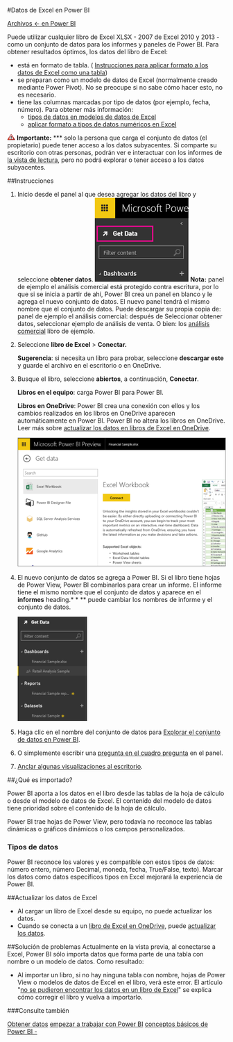 <properties 
   pageTitle="Datos de Excel en Power BI" 
   description="Datos de Excel en Power BI" 
   services="powerbi" 
   documentationCenter="" 
   authors="v-anpasi" 
   manager="mblythe" 
   editor=""
   tags=""/>
 
<tags
   ms.service="powerbi"
   ms.devlang="NA"
   ms.topic="article"
   ms.tgt_pltfrm="NA"
   ms.workload="powerbi"
   ms.date="06/19/2015"
   ms.author="v-anpasi"/>

#Datos de Excel en Power BI

[Archivos ← en Power BI](https://support.powerbi.com/knowledgebase/topics/88767-files-in-power-bi)

Puede utilizar cualquier libro de Excel XLSX - 2007 de Excel 2010 y 2013 - como un conjunto de datos para los informes y paneles de Power BI. Para obtener resultados óptimos, los datos del libro de Excel:

-  está en formato de tabla. \( [Instrucciones para aplicar formato a los datos de Excel como una tabla](https://support.office.com/en-us/article/Create-an-Excel-table-in-a-worksheet-e81aa349-b006-4f8a-9806-5af9df0ac664?ui=en-US&rs=en-US&ad=US)\)
-  se preparan como un modelo de datos de Excel \(normalmente creado mediante Power Pivot\). No se preocupe si no sabe cómo hacer esto, no es necesario.
-  tiene las columnas marcadas por tipo de datos \(por ejemplo, fecha, número\). Para obtener más información:
	-   [tipos de datos en modelos de datos de Excel](https://support.office.com/en-US/Article/Data-Types-Supported-in-Data-Models-e2388f62-6122-4e2b-bcad-053e3da9ba90)
	-   [aplicar formato a tipos de datos numéricos en Excel](https://support.office.com/en-us/article/Format-numbers-f27f865b-2dc5-4970-b289-5286be8b994a)

![](media/powerbi-service-excel-data/importantIcon.png) **Importante:** \*\*\* solo la persona que carga el conjunto de datos \(el propietario\) puede tener acceso a los datos subyacentes. Si comparte su escritorio con otras personas, podrán ver e interactuar con los informes de [la vista de lectura](http://support.powerbi.com/knowledgebase/articles/439920-open-a-report-in-reading-view), pero no podrá explorar o tener acceso a los datos subyacentes.

##Instrucciones


1.  Inicio desde el panel al que desea agregar los datos del libro y seleccione **obtener datos**. ![](media/powerbi-service-excel-data/PBI_GetData.png) **Nota:** panel de ejemplo el análisis comercial está protegido contra escritura, por lo que si se inicia a partir de ahí, Power BI crea un panel en blanco y le agrega el nuevo conjunto de datos. El nuevo panel tendrá el mismo nombre que el conjunto de datos. Puede descargar su propia copia de: panel de ejemplo el análisis comercial: después de Seleccionar obtener datos, seleccionar ejemplo de análisis de venta. O bien: los [análisis comercial](https://support.powerbi.com/knowledgebase/articles/474807) libro de ejemplo.
    
2.  Seleccione **libro de Excel** \> **Conectar.**
    
	**Sugerencia**: si necesita un libro para probar, seleccione **descargar este** y guarde el archivo en el escritorio o en OneDrive.

3.  Busque el libro, seleccione **abiertos**, a continuación, **Conectar**.

    **Libros en el equipo**: carga Power BI para Power BI.

    **Libros en OneDrive**: Power BI crea una conexión con ellos y los cambios realizados en los libros en OneDrive aparecen automáticamente en Power BI. Power BI no altera los libros en OneDrive. Leer más sobre [actualizar los datos en libros de Excel en OneDrive](https://support.powerbi.com/knowledgebase/articles/471009).

    ![](media/powerbi-service-excel-data/PBI_GetDataExcel.png)
    
    
4.  El nuevo conjunto de datos se agrega a Power BI. Si el libro tiene hojas de Power View, Power BI combinarlos para crear un informe. El informe tiene el mismo nombre que el conjunto de datos y aparece en el **informes** heading.\* \* \*\* puede cambiar los nombres de informe y el conjunto de datos.
    
    ![](media/powerbi-service-excel-data/PBI_GetDataPane.png)
5.  Haga clic en el nombre del conjunto de datos para [Explorar el conjunto de datos en Power BI](http://support.powerbi.com/knowledgebase/articles/475159-explore-a-dataset).  
6.  O simplemente escribir una [pregunta en el cuadro pregunta](http://support.powerbi.com/knowledgebase/articles/474566-q-a-in-power-bi) en el panel.
7.  [Anclar algunas visualizaciones al escritorio](http://support.powerbi.com/knowledgebase/articles/430323-pin-a-tile-to-a-dashboard-from-a-report). 

##¿Qué es importado?

Power BI aporta a los datos en el libro desde las tablas de la hoja de cálculo o desde el modelo de datos de Excel. El contenido del modelo de datos tiene prioridad sobre el contenido de la hoja de cálculo.

Power BI trae hojas de Power View, pero todavía no reconoce las tablas dinámicas o gráficos dinámicos o los campos personalizados.

### Tipos de datos

Power BI reconoce los valores y es compatible con estos tipos de datos: número entero, número Decimal, moneda, fecha, True/False, texto\). Marcar los datos como datos específicos tipos en Excel mejorará la experiencia de Power BI.

##Actualizar los datos de Excel
-   Al cargar un libro de Excel desde su equipo, no puede actualizar los datos. 
-   Cuando se conecta a un [libro de Excel en OneDrive](http://support.powerbi.com/knowledgebase/articles/471009-excel-data-stored-in-onedrive), puede [actualizar los datos](http://support.powerbi.com/knowledgebase/articles/474669-refresh-data-in-power-bi).

##Solución de problemas
Actualmente en la vista previa, al conectarse a Excel, Power BI sólo importa datos que forma parte de una tabla con nombre o un modelo de datos. Como resultado:

-   Al importar un libro, si no hay ninguna tabla con nombre, hojas de Power View o modelos de datos de Excel en el libro, verá este error. El artículo "[no se pudieron encontrar los datos en un libro de Excel](https://support.powerbi.com/knowledgebase/articles/501937--we-couldn-t-find-any-data-in-your-excel-workbook)" se explica cómo corregir el libro y vuelva a importarlo.

###Consulte también


[Obtener datos](http://support.powerbi.com/knowledgebase/articles/434354-get-data) [empezar a trabajar con Power BI](http://support.powerbi.com/knowledgebase/articles/430814-get-started-with-power-bi) [conceptos básicos de Power BI -](http://support.powerbi.com/knowledgebase/articles/487029-power-bi-preview-basic-concepts)
